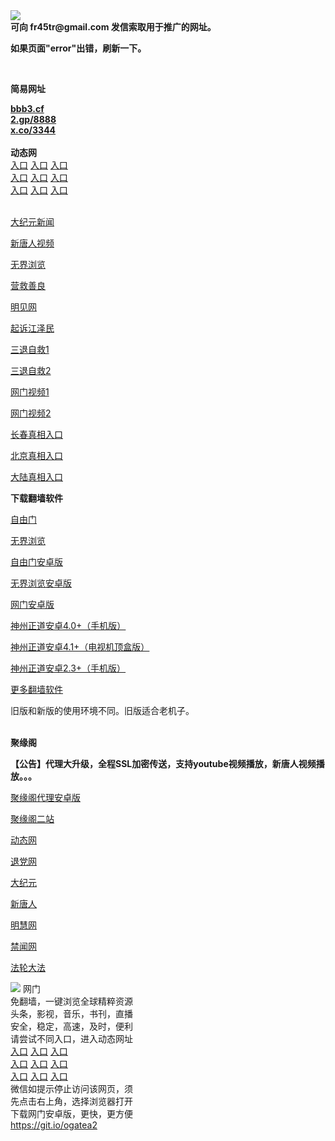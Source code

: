 <td align="center"><a target="_blank" href="https://raw.githubusercontent.com/szzd1/szzd1.github.io/master/1.JPG"><img src="https://raw.githubusercontent.com/szzd1/2/master/6.JPG" style="max-width:100%;"></a></td><br>
<strong>可向 fr45tr@gmail.com 发信索取用于推广的网址。</strong>
<p><strong>如果页面"error"出错，刷新一下。</strong></p>
<br>
<p><strong>简易网址</strong></p>
<strong><a href="http://bbb3.cf">bbb3.cf</a></strong><br>
<strong><a href="http://2.gp/8888">2.gp/8888</a></strong><br>
<strong><a href="http://x.co/3344">x.co/3344</a></strong><br>
<br>
<strong>动态网</strong>
<br>
      <a href="http://t.cn/R1sjZta" rel="nofollow">入口</a>
      <a href="http://219.85.104.170/1" rel="nofollow">入口</a>
      <a href="http://lmqdch.gmarenaq.ga/70cdtw" rel="nofollow">入口</a><br>
      <a href="http://lmqdch.gmarenaq.ga/70ydtw" rel="nofollow">入口</a>
      <a href="http://lmqdch.gmarenaq.ga/70ip03dw" rel="nofollow">入口</a>
      <a href="http://lmqdch.gmarenaq.ga/70fdtw" rel="nofollow">入口</a><br>
      <a href="http://lmqdch.gmarenaq.ga/70sdtw" rel="nofollow">入口</a>
      <a href="http://lmqdch.gmarenaq.ga/70ip04dw" rel="nofollow">入口</a>
      <a href="http://lmqdch.gmarenaq.ga/70hdtw" rel="nofollow">入口</a><br>

<br>
<p><a href="http://t.cn/R1sjZf9" rel="nofollow">大纪元新闻</a></p>
<p><a href="http://t.cn/R1sjZJv" rel="nofollow">新唐人视频</a></p>
<p><a href="http://t.cn/R1sjZXn" rel="nofollow">无界浏览</a></p>
<p><a href="http://lmqdch.gmarenaq.ga/70gqg" rel="nofollow">营救善良</a></p>
<p><a href="http://lmqdch.gmarenaq.ga/mjw" rel="nofollow">明见网</a></p>
<p><a href="http://lmqdch.gmarenaq.ga/70gsj" rel="nofollow">起诉江泽民</a></p>
<p><a href="http://t.cn/R1sjZGS">三退自救1</a></p>
<p><a href="http://lmqdch.gmarenaq.ga/szmst" rel="nofollow">三退自救2</a></p>
<p><a href="http://t.cn/R1sjZUf" rel="nofollow">网门视频1</a></p>
<p><a href="http://xdpsaj.nfwawcoy.ml" rel="nofollow">网门视频2</a></p>
<p><a href="https://s3.amazonaws.com/ogate/show.htm?r873651&amp;from=852" rel="nofollow">长春真相入口</a></p>
<p><a href="https://s3.amazonaws.com/ogate/show.htm?r873649&amp;from=852" rel="nofollow">北京真相入口</a></p>
<p><a href="https://s3.amazonaws.com/ogate/show.htm?r873656&amp;from=852 rel="nofollow">大陆真相入口</a><br></p>
<p><p><strong>下载翻墙软件</strong></p>


<p><a href="https://git.io/fgp" rel="nofollow">自由门</a></p>
<p><a href="https://git.io/vEJlj rel="nofollow">无界浏览</a></p>
<p><a href="https://git.io/fgma" rel="nofollow">自由门安卓版</a></p>
<p><a href="https://s3.amazonaws.com/693/um.apk" rel="nofollow">无界浏览安卓版</a></p>
<p><a href="https://git.io/ogatea2">网门安卓版</a></p>
<p><a href="https://git.io/vQjqe" rel="nofollow">神州正道安卓4.0+（手机版）</a></p>
<p><a href="https://git.io/vAonz" rel="nofollow">神州正道安卓4.1+（电视机顶盒版）</a></p>
<p><a href="https://git.io/vA5GO" rel="nofollow">神州正道安卓2.3+（手机版）</a></p>
<p><a href="https://github.com/bannedbook/fanqiang/wiki">更多翻墙软件</a></p>
旧版和新版的使用环境不同。旧版适合老机子。<br>


<br>
<p><strong>聚缘阁</strong></p>
<p><strong>【公告】代理大升级，全程SSL加密传送，支持youtube视频播放，新唐人视频播放。。。</strong></p>
<p><a href="https://github.com/hao369/a/raw/master/j8.apk">聚缘阁代理安卓版</a></p>
<p><a href="https://x.co/jygtz/" rel="nofollow">聚缘阁二站</a></p>
<p><a href="https://x.co/jygtz/" rel="nofollow">动态网</a></p>
<p><a href="https://x.co/jygtz/" rel="nofollow">退党网</a></p>
<p><a href="https://x.co/jygtz/" rel="nofollow">大纪元</a></p>
<p><a href="https://x.co/jygtz/" rel="nofollow">新唐人</a></p>
<p><a href="https://x.co/jygtz/" rel="nofollow">明慧网</a></p>
<p><a href="https://x.co/jygtz/" rel="nofollow">禁闻网</a></p>
<p><a href="https://x.co/jygtz/" rel="nofollow">法轮大法</a></p>
<td align="center"><a target="_blank" href="https://cloud.githubusercontent.com/assets/11880933/13434984/f430fae2-e012-11e5-814f-c2df1e82b247.jpg"><img src="https://cloud.githubusercontent.com/assets/11880933/13434984/f430fae2-e012-11e5-814f-c2df1e82b247.jpg" style="max-width:100%;"></a></td>
  </tr>
  <tr>
    <td align="center">网门<br>
      免翻墙，一键浏览全球精粹资源<br>
      头条，影视，音乐，书刊，直播<br>
      安全，稳定，高速，及时，便利<br>
    </td>
  </tr><tr>
    <td align="center">请尝试不同入口，进入动态网址<br>      
      <a href="https://s3.us-east-2.amazonaws.com/ogateh/show.htm?from=852" rel="nofollow">入口</a>
      <a href="https://s3.eu-west-2.amazonaws.com/ogatel/show.htm?from=852" rel="nofollow">入口</a>
      <a href="https://s3.amazonaws.com/ogate/show.htm?from=852" rel="nofollow">入口</a><br>
      <a href="https://s3.ap-northeast-2.amazonaws.com/ogates/show.htm?from=852" rel="nofollow">入口</a>
      <a href="https://s3.eu-central-1.amazonaws.com/ogatef/show.htm?from=852" rel="nofollow">入口</a>
      <a href="https://s3.ap-south-1.amazonaws.com/ogatem/show.htm?from=852" rel="nofollow">入口</a><br>
      <a href="https://s3-us-west-1.amazonaws.com/ogaten/show.htm?from=852" rel="nofollow">入口</a>
      <a href="https://s3.ca-central-1.amazonaws.com/ogatec/show.htm?from=852" rel="nofollow">入口</a>
      <a href="https://s3-ap-northeast-1.amazonaws.com/ogatet/show.htm?from=852" rel="nofollow">入口</a><br>
      微信如提示停止访问该网页，须<br>
      先点击右上角，选择浏览器打开<br>
    </td>
  </tr>
  <tr>
    <td align="center">
      下载网门安卓版，更快，更方便<br><a href="https://raw.githubusercontent.com/oGate2/up/master/oGate.apk" rel="nofollow">https://git.io/ogatea2</a><br>
